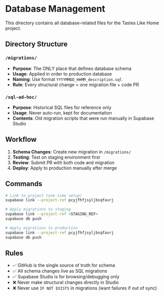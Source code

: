 # Database Management

This directory contains all database-related files for the Tastes Like Home project.

## Directory Structure

### `/migrations/`
- **Purpose**: The ONLY place that defines database schema
- **Usage**: Applied in order to production database
- **Naming**: Use format `YYYYMMDD_HHMM_description.sql`
- **Rule**: Every structural change = one migration file + code PR

### `/sql-ad-hoc/`
- **Purpose**: Historical SQL files for reference only
- **Usage**: Never auto-run, kept for documentation
- **Contents**: Old migration scripts that were run manually in Supabase Studio

## Workflow

1. **Schema Changes**: Create new migration in `/migrations/`
2. **Testing**: Test on staging environment first
3. **Review**: Submit PR with both code and migration
4. **Deploy**: Apply to production manually after merge

## Commands

```bash
# Link to project (one-time setup)
supabase link --project-ref pcyjfhfjsyljbsqfavrj

# Apply migrations to staging
supabase link --project-ref <STAGING_REF>
supabase db push

# Apply migrations to production
supabase link --project-ref pcyjfhfjsyljbsqfavrj
supabase db push
```

## Rules

- ✅ GitHub is the single source of truth for schema
- ✅ All schema changes live as SQL migrations
- ✅ Supabase Studio is for browsing/debugging only
- ❌ Never make structural changes directly in Studio
- ❌ Never use `IF NOT EXISTS` in migrations (want failures if out of sync)
